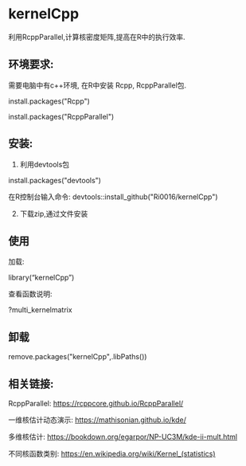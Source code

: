 # kernelCpp

利用RcppParallel,计算核密度矩阵,提高在R中的执行效率.

## 环境要求:

需要电脑中有c++环境,
在R中安装 Rcpp, RcppParallel包.

install.packages("Rcpp")

install.packages("RcppParallel")



## 安装:

1. 利用devtools包


install.packages("devtools")

在R控制台输入命令:
devtools::install_github("Ri0016/kernelCpp")

2. 下载zip,通过文件安装

## 使用
加载:

library(“kernelCpp”)

查看函数说明:

?multi_kernelmatrix

## 卸载
remove.packages("kernelCpp",.libPaths())



## 相关链接:

RcppParallel:
https://rcppcore.github.io/RcppParallel/

一维核估计动态演示:
https://mathisonian.github.io/kde/

多维核估计:
https://bookdown.org/egarpor/NP-UC3M/kde-ii-mult.html

不同核函数类别:
https://en.wikipedia.org/wiki/Kernel_(statistics)





